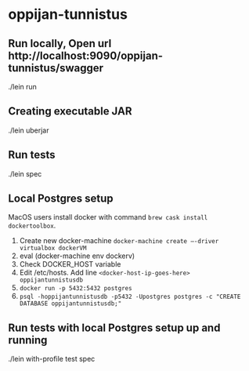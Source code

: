 # oppijan-tunnistus

## Run locally, Open url http://localhost:9090/oppijan-tunnistus/swagger

./lein run

## Creating executable JAR

./lein uberjar

## Run tests

./lein spec

## Local Postgres setup

MacOS users install docker with command `brew cask install dockertoolbox`.

1. Create new docker-machine `docker-machine create —-driver virtualbox dockerVM`
2. eval (docker-machine env dockerv)
3. Check DOCKER_HOST variable
4. Edit /etc/hosts. Add line `<docker-host-ip-goes-here> oppijantunnistusdb`
5. `docker run -p 5432:5432 postgres`
6. `psql -hoppijantunnistusdb -p5432 -Upostgres postgres -c "CREATE DATABASE oppijantunnistusdb;"`

## Run tests with local Postgres setup up and running

./lein with-profile test spec
